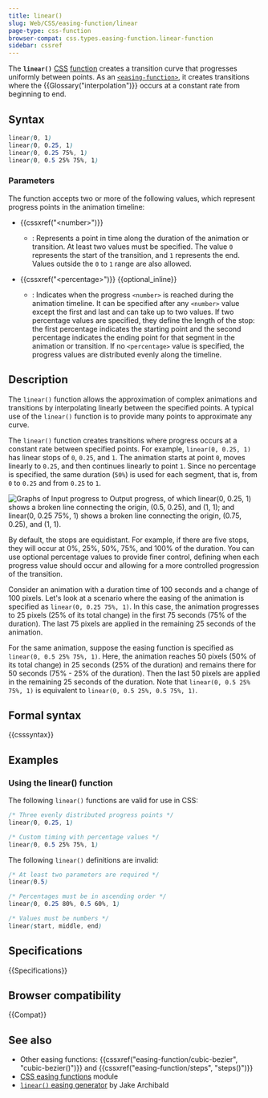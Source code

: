 ```yaml
---
title: linear()
slug: Web/CSS/easing-function/linear
page-type: css-function
browser-compat: css.types.easing-function.linear-function
sidebar: cssref
---
```


The **`linear()`** [CSS](/en-US/docs/Web/CSS) [function](/en-US/docs/Web/CSS/CSS_Values_and_Units/CSS_Value_Functions) creates a transition curve that progresses uniformly between points.
As an [`<easing-function>`](/en-US/docs/Web/CSS/easing-function), it creates transitions where the {{Glossary("interpolation")}} occurs at a constant rate from beginning to end.

## Syntax

```css
linear(0, 1)
linear(0, 0.25, 1)
linear(0, 0.25 75%, 1)
linear(0, 0.5 25% 75%, 1)
```

### Parameters

The function accepts two or more of the following values, which represent progress points in the animation timeline:

- {{cssxref("&lt;number&gt;")}}
  - : Represents a point in time along the duration of the animation or transition.
    At least two values must be specified.
    The value `0` represents the start of the transition, and `1` represents the end.
    Values outside the `0` to `1` range are also allowed.

- {{cssxref("&lt;percentage&gt;")}} {{optional_inline}}
  - : Indicates when the progress `<number>` is reached during the animation timeline.
    It can be specified after any `<number>` value except the first and last and can take up to two values.
    If two percentage values are specified, they define the length of the stop: the first percentage indicates the starting point and the second percentage indicates the ending point for that segment in the animation or transition. If no `<percentage>` value is specified, the progress values are distributed evenly along the timeline.

## Description

The `linear()` function allows the approximation of complex animations and transitions by interpolating linearly between the specified points.
A typical use of the `linear()` function is to provide many points to approximate any curve.

The `linear()` function creates transitions where progress occurs at a constant rate between specified points.
For example, `linear(0, 0.25, 1)` has linear stops of `0`, `0.25`, and `1`.
The animation starts at point `0`, moves linearly to `0.25`, and then continues linearly to point `1`.
Since no percentage is specified, the same duration (`50%`) is used for each segment, that is, from `0` to `0.25` and from `0.25` to `1`.

![Graphs of Input progress to Output progress, of which linear(0, 0.25, 1) shows a broken line connecting the origin, (0.5, 0.25), and (1, 1); and linear(0, 0.25 75%, 1) shows a broken line connecting the origin, (0.75, 0.25), and (1, 1).](linear_function.svg)

By default, the stops are equidistant. For example, if there are five stops, they will occur at 0%, 25%, 50%, 75%, and 100% of the duration. You can use optional percentage values to provide finer control, defining when each progress value should occur and allowing for a more controlled progression of the transition.

Consider an animation with a duration time of 100 seconds and a change of 100 pixels. Let's look at a scenario where the easing of the animation is specified as `linear(0, 0.25 75%, 1)`. In this case, the animation progresses to 25 pixels (25% of its total change) in the first 75 seconds (75% of the duration). The last 75 pixels are applied in the remaining 25 seconds of the animation.

For the same animation, suppose the easing function is specified as `linear(0, 0.5 25% 75%, 1)`. Here, the animation reaches 50 pixels (50% of its total change) in 25 seconds (25% of the duration) and remains there for 50 seconds (75% - 25% of the duration). Then the last 50 pixels are applied in the remaining 25 seconds of the duration. Note that `linear(0, 0.5 25% 75%, 1)` is equivalent to `linear(0, 0.5 25%, 0.5 75%, 1)`.

## Formal syntax

{{csssyntax}}

## Examples

### Using the linear() function

The following `linear()` functions are valid for use in CSS:

```css example-good
/* Three evenly distributed progress points */
linear(0, 0.25, 1)

/* Custom timing with percentage values */
linear(0, 0.5 25% 75%, 1)
```

The following `linear()` definitions are invalid:

```css example-bad
/* At least two parameters are required */
linear(0.5)

/* Percentages must be in ascending order */
linear(0, 0.25 80%, 0.5 60%, 1)

/* Values must be numbers */
linear(start, middle, end)
```

## Specifications

{{Specifications}}

## Browser compatibility

{{Compat}}

## See also

- Other easing functions: {{cssxref("easing-function/cubic-bezier", "cubic-bezier()")}} and {{cssxref("easing-function/steps", "steps()")}}
- [CSS easing functions](/en-US/docs/Web/CSS/CSS_easing-functions) module
- [`linear()` easing generator](https://linear-easing-generator.netlify.app/) by Jake Archibald
